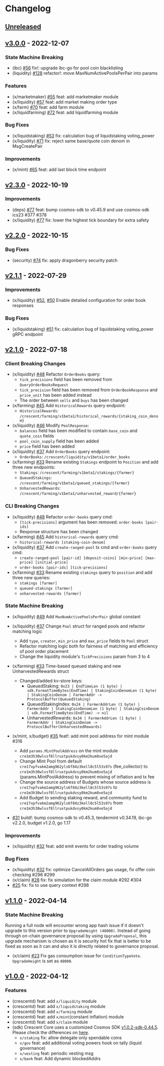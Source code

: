 <!--
Guiding Principles:

Changelogs are for humans, not machines.
There should be an entry for every single version.
The same types of changes should be grouped.
Versions and sections should be linkable.
The latest version comes first.
The release date of each version is displayed.
Mention whether you follow Semantic Versioning.

Usage:

Change log entries are to be added to the Unreleased section under the
appropriate stanza (see below). Each entry should ideally include a tag and
the Github issue reference in the following format:

* (<tag>) \#<issue-number> message

The issue numbers will later be link-ified during the release process so you do
not have to worry about including a link manually, but you can if you wish.

Types of changes (Stanzas):

"Features" for new features.
"Improvements" for changes in existing functionality.
"Deprecated" for soon-to-be removed features.
"Bug Fixes" for any bug fixes.
"Client Breaking" for breaking Protobuf, gRPC and REST routes used by end-users.
"CLI Breaking" for breaking CLI commands.
"API Breaking" for breaking exported APIs used by developers building on SDK.
"State Machine Breaking" for any changes that result in a different AppState given same genesisState and txList.
Ref: https://keepachangelog.com/en/1.0.0/
-->
<!-- markdown-link-check-disable -->

# Changelog

## [Unreleased]

## [v3.0.0] - 2022-12-07

### State Machine Breaking

- (ibc) [\#56](https://github.com/crescent-network/crescent/pull/56) fix!: upgrade ibc-go for pool coin blacklisting
- (liquidity) [\#128](https://github.com/crescent-network/crescent/pull/128) refactor!: move MaxNumActivePoolsPerPair into params

### Features

- (x/marketmaker) [\#55](https://github.com/crescent-network/crescent/pull/55) feat: add marketmaker module
- (x/liquidity) [\#57](https://github.com/crescent-network/crescent/pull/57) feat: add market making order type
- (x/farm) [\#70](https://github.com/crescent-network/crescent/pull/70) feat: add farm module
- (x/liquidfarming) [\#72](https://github.com/crescent-network/crescent/pull/72) feat: add liquidfarming module

### Bug Fixes

- (x/liquidstaking) [\#53](https://github.com/crescent-network/crescent/pull/53) fix: calculation bug of liquidstaking voting_power
- (x/liquidity) [\#71](https://github.com/crescent-network/crescent/pull/71) fix: reject same base/quote coin denom in MsgCreatePair

### Improvements

- (x/mint) [\#65](https://github.com/crescent-network/crescent/pull/65) feat: add last block time endpoint


## [v2.3.0] - 2022-10-19

### Improvements

- (deps) [\#77](https://github.com/crescent-network/crescent/pull/77) feat: bump cosmos-sdk to v0.45.9 and use cosmos-sdk ics23 #377 #378
- (x/liquidity) [\#77](https://github.com/crescent-network/crescent/pull/77) fix: lower the highest tick boundary for extra safety

## [v2.2.0] - 2022-10-15

### Bug Fixes

- (security) [\#74](https://github.com/crescent-network/crescent/pull/74) fix: apply dragonberry security patch

## [v2.1.1] - 2022-07-29

### Improvements

- (x/liquidity) [\#52](https://github.com/crescent-network/crescent/pull/52), [\#50](https://github.com/crescent-network/crescent/pull/50) Enable detailed configuration for order book responses

### Bug Fixes

- (x/liquidstaking) [\#51](https://github.com/crescent-network/crescent/pull/51) fix: calculation bug of liquidstaking voting_power gRPC endpoint

## [v2.1.0] - 2022-07-18

### Client Breaking Changes

- (x/liquidity) [\#48](https://github.com/crescent-network/crescent/pull/48) Refactor `OrderBooks` query:
  - `tick_precisions` field has been removed from `QueryOrderBooksRequest`
  - `tick_precision` field has been removed from `OrderBookResponse` and `price_unit` has been added instead
  - The order between `sells` and `buys` has been changed
- (x/farming) [\#45](https://github.com/crescent-network/crescent/pull/45) Add `HistoricalRewards` query endpoint:
  - `HistoricalRewards`: `/crescent/farming/v1beta1/historical_rewards/{staking_coin_denom}`
- (x/liquidity) [\#46](https://github.com/crescent-network/crescent/pull/46) Modify `PoolResponse`:
  - `balances` field has been modified to contain `base_coin` and `quote_coin` fields
  - `pool_coin_supply` field has been added
  - `price` field has been added
- (x/liquidity) [\#37](https://github.com/crescent-network/crescent/pull/37) Add `OrderBooks` query endpoint:
  - `OrderBooks`: `/crescent/liquidity/v1beta1/order_books`
- (x/farming) [\#33](https://github.com/crescent-network/crescent/pull/33) Rename existing `Stakings` endpoint to `Position` and add three new endpoints:
  - `Stakings`: `/crescent/farming/v1beta1/stakings/{farmer}`
  - `QueuedStakings`: `/crescent/farming/v1beta1/queued_stakings/{farmer}`
  - `UnharvestedRewards`: `/crescent/farming/v1beta1/unharvested_reward/{farmer}`

### CLI Breaking Changes

- (x/liquidity) [\#48](https://github.com/crescent-network/crescent/pull/48) Refactor `order-books` query cmd:
  - `[tick-precisions]` argument has been removed: `order-books [pair-ids]`
  - Response structure has been changed
- (x/farming) [\#45](https://github.com/crescent-network/crescent/pull/45) Add `historical-rewards` query cmd:
  - `historical-rewards [staking-coin-denom]`
- (x/liquidity) [\#37](https://github.com/crescent-network/crescent/pull/37) Add `create-ranged-pool` tx cmd and `order-books` query cmd:
  - `create-ranged-pool [pair-id] [deposit-coins] [min-price] [max-price] [initial-price]`
  - `order-books [pair-ids] [tick-precisions]`
- (x/farming) [\#33](https://github.com/crescent-network/crescent/pull/33) Rename existing `stakings` query to `position` and add three new queries:
  - `stakings [farmer]`
  - `queued-stakings [farmer]`
  - `unharvested-rewards [farmer]`

### State Machine Breaking

- (x/liquidity) [\#49](https://github.com/crescent-network/crescent/pull/49) Add `MaxNumActivePoolsPerPair` global constant
- (x/liquidity) [\#37](https://github.com/crescent-network/crescent/pull/37) Change `Pool` struct for ranged pools and refactor matching logic
  - Add `type`, `creator`, `min_price` and `max_price` fields to `Pool` struct
  - Refactor matching logic both for fairness of matching and efficiency of pool order placement
  - Change the liquidity module's `TickPrecisions` param from 3 to 4
- (x/farming) [\#33](https://github.com/crescent-network/crescent/pull/33) Time-based queued staking and new UnharvestedRewards struct
  - Changed/added kv-store keys:
    - QueuedStaking: `0x23 | EndTimeLen (1 byte) | sdk.FormatTimeBytes(EndTime) | StakingCoinDenomLen (1 byte) | StakingCoinDenom | FarmerAddr -> ProtocolBuffer(QueuedStaking)`
    - QueuedStakingIndex: `0x24 | FarmerAddrLen (1 byte) | FarmerAddr | StakingCoinDenomLen (1 byte) | StakingCoinDenom | sdk.FormatTimeBytes(EndTime) -> nil`
    - UnharvestedRewards: `0x34 | FarmerAddrLen (1 byte) | FarmerAddr | StakingCoinDenom -> ProtocolBuffer(UnharvestedRewards)`
- (x/mint, x/budget) [\#35](https://github.com/crescent-network/crescent/pull/35) feat!: add mint pool address for mint module #316

  - Add `params.MintPoolAddress` on the mint module `cre1m3h30wlvsf8llruxtpukdvsy0km2kum8ve5ajd`
  - Change Mint Pool from default `cre17xpfvakm2amg962yls6f84z3kell8c5l53s97s` (fee_collector) to `cre1m3h30wlvsf8llruxtpukdvsy0km2kum8ve5ajd` (params.MintPoolAddress) to prevent mixing of inflation and tx fee
  - Change the source address of Budgets whose source address is `cre17xpfvakm2amg962yls6f84z3kell8c5l53s97s` to `cre1m3h30wlvsf8llruxtpukdvsy0km2kum8ve5ajd`
  - Add Budget to sending staking reward, and community fund to `cre17xpfvakm2amg962yls6f84z3kell8c5l53s97s` from `cre1m3h30wlvsf8llruxtpukdvsy0km2kum8ve5ajd`

- [\#31](https://github.com/crescent-network/crescent/pull/31) build!: bump cosmos-sdk to v0.45.3, tendermint v0.34.19, ibc-go v2.2.0, budget v1.2.0, go 1.17

### Improvements

- (x/liquidity) [\#32](https://github.com/crescent-network/crescent/pull/32) feat: add emit events for order trading volume

### Bug Fixes

- (x/liquidity) [\#32](https://github.com/crescent-network/crescent/pull/29) fix: optimize CancelAllOrders gas usage, fix offer coin checking #296 #299
- (x/claim) [\#28](https://github.com/crescent-network/crescent/pull/29) fix: fix simulation for the claim module #292 #304
- [\#25](https://github.com/crescent-network/crescent/pull/25) fix: fix to use query context #298

## [v1.1.0] - 2022-04-14

### State Machine Breaking

Running a full node will encounter wrong app hash issue if it doesn't upgrade to this version prior to `UpgradeHeight (48000)`. Instead of going through on-chain governance proposal by using `UpgradeProposal`, this upgrade mechanism is chosen as it is security hot fix that is better to be fixed as soon as it can and also it is directly related to governance proposal.

- (x/claim) [\#23](https://github.com/crescent-network/crescent/pull/23) Fix gas consumption issue for `ConditionTypeVote`. `UpgradeHeight` is set as `48000`.

## [v1.0.0] - 2022-04-12

### Features

- (crescentd) feat: add `x/liquidity` module
- (crescentd) feat: add `x/liquidstaking` module
- (crescentd) feat: add `x/farming` module
- (crescentd) feat: add `x/mint`(constant inflation) module
- (crescentd) feat: add `x/claim` module
- (sdk) Crescent Core uses a customized Cosmos SDK [v1.0.2-sdk-0.44.5](https://github.com/crescent-network/cosmos-sdk/releases/v1.0.2-sdk-0.44.5). Please check the differences on [here](https://github.com/crescent-network/cosmos-sdk/compare/v0.44.5...v1.0.2-sdk-0.44.5).
  - `x/staking` fix: allow delegate only spendable coins
  - `x/gov` feat: add additional voting powers hook on tally (liquid governance)
  - `x/vesting` feat: periodic vesting msg
  - `x/bank` feat: Add dynamic blockedAddrs

[unreleased]: https://github.com/crescent-network/crescent/compare/v3.0.0...HEAD
[v1.0.0]: https://github.com/crescent-network/crescent/releases/tag/v1.0.0
[v1.1.0]: https://github.com/crescent-network/crescent/releases/tag/v1.1.0
[v2.1.0]: https://github.com/crescent-network/crescent/releases/tag/v2.1.0
[v2.1.1]: https://github.com/crescent-network/crescent/releases/tag/v2.1.1
[v2.2.0]: https://github.com/crescent-network/crescent/releases/tag/v2.2.0
[v2.3.0]: https://github.com/crescent-network/crescent/releases/tag/v2.3.0
[v3.0.0]: https://github.com/crescent-network/crescent/releases/tag/v3.0.0
